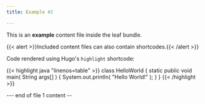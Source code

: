 ```yaml
---
title: Example #1

---
```


This is an **example** content file inside the leaf bundle.

{{< alert >}}Included content files can also contain shortcodes.{{< /alert >}}

Code rendered using Hugo's `highlight` shortcode:

{{< highlight java "linenos=table" >}}
class HelloWorld {
  static public void main( String args[] ) {
    System.out.println( "Hello World!" );
  }
}
{{< /highlight >}}

--- end of file 1 content --